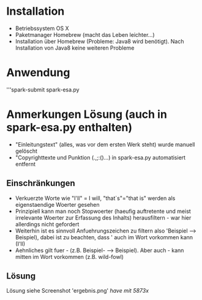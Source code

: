 # Installation
* Betriebssystem OS X
* Paketmanager Homebrew (macht das Leben leichter…)
* Installation über Homebrew (Probleme: Java8 wird benötigt). Nach Installation von Java8 keine weiteren Probleme

# Anwendung
'''spark-submit spark-esa.py

# Anmerkungen Lösung (auch in spark-esa.py enthalten)

- "Einleitungstext" (alles, was vor dem ersten Werk steht) wurde manuell gelöscht
- "Copyrighttexte und Punktion (.,;:()...) in spark-esa.py automatisiert entfernt

## Einschränkungen
* Verkuerzte Worte wie "I'll" = I will, "that`s"="that is" werden als eigenstaendige Woerter gesehen
* Prinzipiell kann man noch Stopwoerter (haeufig auftretente und meist irrelevante Woerter zur Erfassung des Inhalts) herausfiltern - war hier allerdings nicht gefordert
* Weiterhin ist es sinnvoll Anfuehrungszeichen zu filtern also 'Beispiel --> Beispiel), dabei ist zu beachten, dass ' auch im Wort vorkommen kann (I'll)
* Aehnliches gilt fuer - (z.B. Beispiel- --> Beispiel). Aber auch - kann mitten im Wort vorkommen (z.B. wild-fowl)

## Lösung
Lösung siehe Screenshot 'ergebnis.png' *have mit 5873x*
